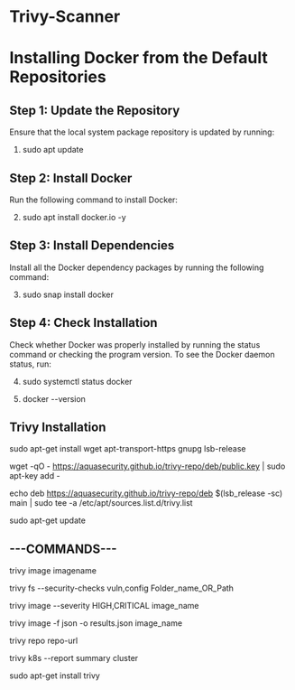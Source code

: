 # Trivy-Scanner

# Installing Docker from the Default Repositories 
## Step 1: Update the Repository
Ensure that the local system package repository is updated by running:

  1. sudo apt update

## Step 2: Install Docker
Run the following command to install Docker:

  2. sudo apt install docker.io -y

## Step 3: Install Dependencies
Install all the Docker dependency packages by running the following command:

  3. sudo snap install docker

## Step 4: Check Installation
Check whether Docker was properly installed by running the status command or checking the program version. To see the Docker daemon status, run:   

  4. sudo systemctl status docker
     
  6. docker --version


## Trivy Installation

sudo apt-get install wget apt-transport-https gnupg lsb-release


wget -qO - https://aquasecurity.github.io/trivy-repo/deb/public.key | sudo apt-key add -


echo deb https://aquasecurity.github.io/trivy-repo/deb $(lsb_release -sc) main | sudo tee -a /etc/apt/sources.list.d/trivy.list


sudo apt-get update

## ---COMMANDS---

trivy image imagename

trivy fs --security-checks vuln,config   Folder_name_OR_Path

trivy image --severity HIGH,CRITICAL image_name

trivy image -f json -o results.json image_name

trivy repo repo-url

trivy k8s --report summary cluster


sudo apt-get install trivy




